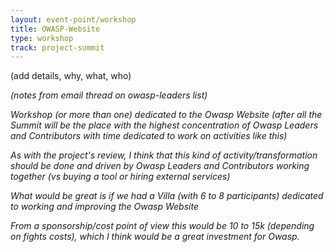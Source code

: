 ```yaml
---
layout: event-point/workshop
title: OWASP-Website
type: workshop
track: project-summit
---
```


(add details, why, what, who)


_(notes from email thread on owasp-leaders list)_


_Workshop (or more than one) dedicated to the Owasp Website (after all the Summit will be the place with the highest concentration of Owasp Leaders and Contributors with time dedicated to work on activities like this)_

_As with the project's review, I think that this kind of activity/transformation should be done and driven by Owasp Leaders and Contributors working together (vs buying a tool or hiring external services)_

_What would be great is if we had a Villa (with 6 to 8 participants) dedicated to working and improving the Owasp Website_

_From a sponsorship/cost point of view this would be 10 to 15k (depending on fights costs), which I think would be a great investment for Owasp._
